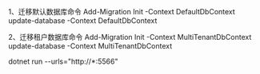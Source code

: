 ﻿1、迁移默认数据库命令
Add-Migration Init -Context DefaultDbContext
update-database -Context DefaultDbContext

2、迁移租户数据库命令
Add-Migration Init -Context MultiTenantDbContext
update-database -Context MultiTenantDbContext

dotnet run --urls="http://*:5566"
